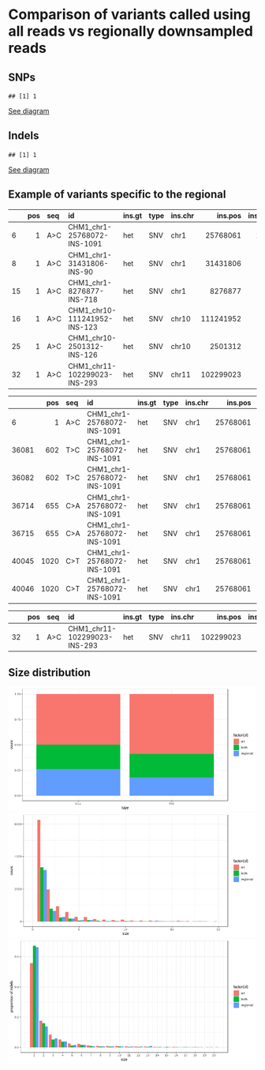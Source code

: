 Comparison of variants called using all reads vs regionally downsampled reads
=============================================================================

SNPs
----

    ## [1] 1

[See diagram](venn-snps-all-regional.tiff)

Indels
------

    ## [1] 1

[See diagram](venn-indels-all-regional.tiff)

Example of variants specific to the regional
--------------------------------------------

|     |  pos| seq    | id                            | ins.gt | type | ins.chr |    ins.pos|  ins.size|  align.prop.match.all| var.id.all |  align.prop.match.region| var.id.region                                 | all   | regional |    n|
|-----|----:|:-------|:------------------------------|:-------|:-----|:--------|----------:|---------:|---------------------:|:-----------|------------------------:|:----------------------------------------------|:------|:---------|----:|
| 6   |    1| A&gt;C | CHM1\_chr1-25768072-INS-1091  | het    | SNV  | chr1    |   25768061|      1091|                    NA| NA         |                   0.9853| 1\_A&gt;C\_CHM1\_chr1-25768072-INS-1091\_het  | FALSE | TRUE     |    1|
| 8   |    1| A&gt;C | CHM1\_chr1-31431806-INS-90    | het    | SNV  | chr1    |   31431806|        90|                    NA| NA         |                   0.9778| 1\_A&gt;C\_CHM1\_chr1-31431806-INS-90\_het    | FALSE | TRUE     |    1|
| 15  |    1| A&gt;C | CHM1\_chr1-8276877-INS-718    | het    | SNV  | chr1    |    8276877|       718|                    NA| NA         |                   0.9972| 1\_A&gt;C\_CHM1\_chr1-8276877-INS-718\_het    | FALSE | TRUE     |    1|
| 16  |    1| A&gt;C | CHM1\_chr10-111241952-INS-123 | het    | SNV  | chr10   |  111241952|       123|                    NA| NA         |                   0.9919| 1\_A&gt;C\_CHM1\_chr10-111241952-INS-123\_het | FALSE | TRUE     |    1|
| 25  |    1| A&gt;C | CHM1\_chr10-2501312-INS-126   | het    | SNV  | chr10   |    2501312|       126|                    NA| NA         |                   0.9603| 1\_A&gt;C\_CHM1\_chr10-2501312-INS-126\_het   | FALSE | TRUE     |    1|
| 32  |    1| A&gt;C | CHM1\_chr11-102299023-INS-293 | het    | SNV  | chr11   |  102299023|       293|                    NA| NA         |                   0.9966| 1\_A&gt;C\_CHM1\_chr11-102299023-INS-293\_het | FALSE | TRUE     |    1|

|       |   pos| seq    | id                           | ins.gt | type | ins.chr |   ins.pos|  ins.size|  align.prop.match.all| var.id.all                                     |  align.prop.match.region| var.id.region                                   | all   | regional |    n|
|-------|-----:|:-------|:-----------------------------|:-------|:-----|:--------|---------:|---------:|---------------------:|:-----------------------------------------------|------------------------:|:------------------------------------------------|:------|:---------|----:|
| 6     |     1| A&gt;C | CHM1\_chr1-25768072-INS-1091 | het    | SNV  | chr1    |  25768061|      1091|                    NA| NA                                             |                   0.9853| 1\_A&gt;C\_CHM1\_chr1-25768072-INS-1091\_het    | FALSE | TRUE     |    1|
| 36081 |   602| T&gt;C | CHM1\_chr1-25768072-INS-1091 | het    | SNV  | chr1    |  25768061|      1091|                    NA| NA                                             |                   0.9853| 602\_T&gt;C\_CHM1\_chr1-25768072-INS-1091\_het  | FALSE | TRUE     |    1|
| 36082 |   602| T&gt;C | CHM1\_chr1-25768072-INS-1091 | het    | SNV  | chr1    |  25768061|      1091|                    NA| NA                                             |                   0.9853| 602\_T&gt;C\_CHM1\_chr1-25768072-INS-1091\_het  | FALSE | TRUE     |    1|
| 36714 |   655| C&gt;A | CHM1\_chr1-25768072-INS-1091 | het    | SNV  | chr1    |  25768061|      1091|                0.9908| 655\_C&gt;A\_CHM1\_chr1-25768072-INS-1091\_het |                       NA| NA                                              | TRUE  | FALSE    |    1|
| 36715 |   655| C&gt;A | CHM1\_chr1-25768072-INS-1091 | het    | SNV  | chr1    |  25768061|      1091|                0.9908| 655\_C&gt;A\_CHM1\_chr1-25768072-INS-1091\_het |                       NA| NA                                              | TRUE  | FALSE    |    1|
| 40045 |  1020| C&gt;T | CHM1\_chr1-25768072-INS-1091 | het    | SNV  | chr1    |  25768061|      1091|                    NA| NA                                             |                   0.9853| 1020\_C&gt;T\_CHM1\_chr1-25768072-INS-1091\_het | FALSE | TRUE     |    1|
| 40046 |  1020| C&gt;T | CHM1\_chr1-25768072-INS-1091 | het    | SNV  | chr1    |  25768061|      1091|                    NA| NA                                             |                   0.9853| 1020\_C&gt;T\_CHM1\_chr1-25768072-INS-1091\_het | FALSE | TRUE     |    1|

|     |  pos| seq    | id                            | ins.gt | type | ins.chr |    ins.pos|  ins.size|  align.prop.match.all| var.id.all |  align.prop.match.region| var.id.region                                 | all   | regional |    n|
|-----|----:|:-------|:------------------------------|:-------|:-----|:--------|----------:|---------:|---------------------:|:-----------|------------------------:|:----------------------------------------------|:------|:---------|----:|
| 32  |    1| A&gt;C | CHM1\_chr11-102299023-INS-293 | het    | SNV  | chr11   |  102299023|       293|                    NA| NA         |                   0.9966| 1\_A&gt;C\_CHM1\_chr11-102299023-INS-293\_het | FALSE | TRUE     |    1|

Size distribution
-----------------

![](hg002-allVsRegionalDownsampling_files/figure-markdown_github/unnamed-chunk-7-1.png)![](hg002-allVsRegionalDownsampling_files/figure-markdown_github/unnamed-chunk-7-2.png)![](hg002-allVsRegionalDownsampling_files/figure-markdown_github/unnamed-chunk-7-3.png)
